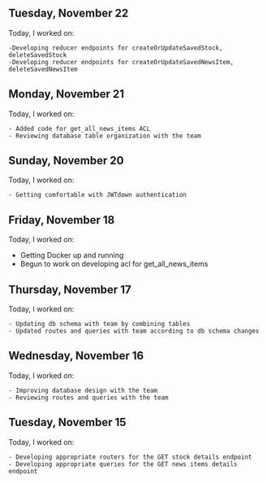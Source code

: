 ## Tuesday, November 22
Today, I worked on:

    -Developing reducer endpoints for createOrUpdateSavedStock, deleteSavedStock
    -Developing reducer endpoints for createOrUpdateSavedNewsItem, deleteSavedNewsItem

## Monday, November 21
Today, I worked on:

    - Added code for get_all_news_items ACL
    - Reviewing database table organization with the team

## Sunday, November 20
Today, I worked on:

    - Getting comfortable with JWTdown authentication

## Friday, November 18
Today, I worked on:

- Getting Docker up and running
- Begun to work on developing acl for get_all_news_items

## Thursday, November 17
Today, I worked on:

    - Updating db schema with team by combining tables
    - Updated routes and queries with team according to db schema changes

## Wednesday, November 16
Today, I worked on:

    - Improving database design with the team
    - Reviewing routes and queries with the team

## Tuesday, November 15
Today, I worked on:

    - Developing appropriate routers for the GET stock details endpoint
    - Developing appropriate queries for the GET news items details endpoint
